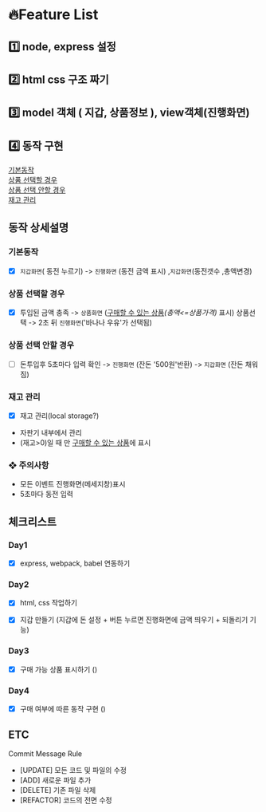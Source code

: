 # 🔥Feature List

## 1️⃣ node, express 설정    
## 2️⃣ html css 구조 짜기   
## 3️⃣ model 객체 ( 지갑, 상품정보 ),  view객체(진행화면)  
## 4️⃣ 동작 구현    

[기본동작](#기본동작)    
[상품 선택할 경우](#상품-선택할-경우)    
[상품 선택 안할 경우](#상품-선택-안할-경우)  
[재고 관리](#재고-관리)    


## 동작 상세설명

### 기본동작
- [x] `지갑화면`( 동전 누르기) -> `진행화면` (동전 금액 표시) ,`지갑화면`(동전갯수 ,총액변경)    

### 상품 선택할 경우
- [x] 투입된 금액 충족 -> `상품화면` (<u>구매할 수 있는 상품</u>_(총액<=상품가격)_ 표시)
상품선택 -> 2초 뒤 `진행화면`('바나나 우유'가 선택됨)


### 상품 선택 안할 경우
- [ ] 돈투입후 5초마다 입력 확인 -> `진행화면` (잔돈 '500원'반환) -> `지갑화면` (잔돈 채워짐)

### 재고 관리
- [x] 재고 관리(local storage?)
- 자판기 내부에서 관리
- (재고>0)일 때 만 <u>구매할 수 있는 상품</u>에 표시


### ❖ 주의사항
* 모든 이벤트 진행화면(메세지창)표시
* 5초마다 동전 입력 


## 체크리스트
### Day1
- [x] express, webpack, babel 연동하기


### Day2
- [x] html, css 작업하기
- [x] 지갑 만들기 (지갑에 돈 설정 + 버튼 누르면 진행화면에 금액 띄우기 + 되돌리기 기능)


### Day3
- [x] 구매 가능 상품 표시하기 ()

### Day4
- [x] 구매 여부에 따른 동작 구현 ()


## ETC
Commit Message Rule
- [UPDATE] 모든 코드 및 파일의 수정
- [ADD] 새로운 파일 추가
- [DELETE] 기존 파일 삭제
- [REFACTOR] 코드의 전면 수정
